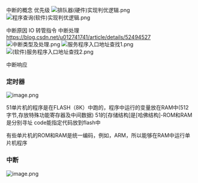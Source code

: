 中断的概念
  优先级
![排队器(硬件)实现判优逻辑.png](https://upload-images.jianshu.io/upload_images/2636843-0f98ffcbaf8540c5.png?imageMogr2/auto-orient/strip%7CimageView2/2/w/1240)
![程序查询(软件)实现判优逻辑.png](https://upload-images.jianshu.io/upload_images/2636843-8e05f48bcb110bef.png?imageMogr2/auto-orient/strip%7CimageView2/2/w/1240)

中断原因
  IO 转管指令
中断处理
https://blog.csdn.net/u012741741/article/details/52494527
![中断类型及处理.png](https://upload-images.jianshu.io/upload_images/2636843-caa82deef5bda8e4.png?imageMogr2/auto-orient/strip%7CimageView2/2/w/1240)
![服务程序入口地址查找1.png](https://upload-images.jianshu.io/upload_images/2636843-8904791c1e407787.png?imageMogr2/auto-orient/strip%7CimageView2/2/w/1240)
![(软件)服务程序入口地址查找2.png](https://upload-images.jianshu.io/upload_images/2636843-182d53e465b7e61b.png?imageMogr2/auto-orient/strip%7CimageView2/2/w/1240)

中断响应 


### 定时器
![image.png](http://upload-images.jianshu.io/upload_images/2636843-a0a13fd367383b08.png?imageMogr2/auto-orient/strip%7CimageView2/2/w/1240)

51单片机的程序是在FLASH（8K）中跑的，程序中运行的变量放在RAM中(512 字节,存放特殊功能寄存器及中间数据)   51的[存储结构]是[哈佛结构]-ROM和RAM是分别寻址
code能指定代码放到flash中 

有些单片机的ROM和RAM是统一编码，例如，ARM，所以能够在RAM中运行单片机程序

### 中断
![image.png](http://upload-images.jianshu.io/upload_images/2636843-2eafb244fea8bbdb.png?imageMogr2/auto-orient/strip%7CimageView2/2/w/1240)


